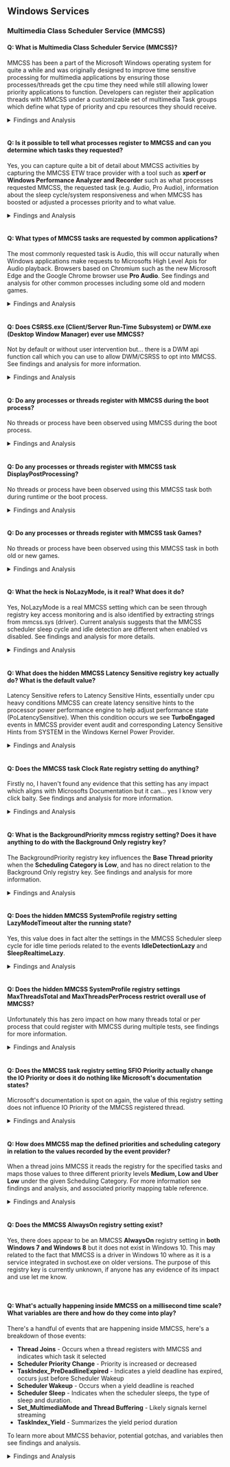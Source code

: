 ## Windows Services
### Multimedia Class Scheduler Service (MMCSS)
#### Q: What is Multimedia Class Scheduler Service (MMCSS)?
MMCSS has been a part of the Microsoft Windows operating system for quite a while and was originally designed to improve time sensitive processing for multimedia applications by ensuring those processes/threads get the cpu time they need while still allowing lower priority applications to function. Developers can register their application threads with MMCSS under a customizable set of multimedia Task groups which define what type of priority and cpu resources they should receive.
<details><summary>Findings and Analysis</summary>

* **For more complete information see the official docs page:**
  * https://docs.microsoft.com/en-us/windows/win32/procthread/multimedia-class-scheduler-service

* **Default Multimedia Task Groups:**
  * Audio
  * Capture
  * Distribution
  * Games
  * Playback
  * Pro Audio
  * Window Manager
  
</details></br>

#### Q: Is it possible to tell what processes register to MMCSS and can you determine which tasks they requested?
Yes, you can capture quite a bit of detail about MMCSS activities by capturing the MMCSS ETW trace provider with a tool such as **xperf or Windows Performance Analyzer and Recorder** such as what processes requested MMCSS, the requested task (e.g. Audio, Pro Audio), information about the sleep cycle/system responsiveness and when MMCSS has boosted or adjusted a processes priority and to what value.
<details><summary>Findings and Analysis</summary>

* Quite a bit of information can be learned about how MMCSS functions and that information can be collected and analyzed with it's MMCSS ETW trace provider such as when MMCSS has chosen to boost the priority of a process, and to what value, what multimedia task group was selected, the idle/sleep cycles (lazy or **no lazy** function). This information and those such as context switchs, cycle and frequency analysis, it may be possible to optimize the values for a given scenario or your computer to improve overall responsiveness and efficiency.

1. Download Windows Assessment and Deployment Kit (Windows ADK) - https://docs.microsoft.com/en-us/windows-hardware/get-started/adk-install
2. Only **install Windows Performance Analyzer** toolset
3. Using xperf or a custom Windows Performance Recorder (WPR) profile, start a trace for the **Microsoft-Windows-MMCSS ETW trace provider**
   * https://docs.microsoft.com/en-us/windows-hardware/test/wpt/xperf-command-line-reference
   * https://docs.microsoft.com/en-us/windows-hardware/test/wpt/querying-providers
   * https://docs.microsoft.com/en-us/windows-hardware/test/wpt/author-a-custom-recording-profile
4. Start using different applications and games, or perhaps play a YouTube video in your favorite browser.
5. Stop the trace
6. Open the trace in Windows Performance Analyzer
7. Go to **System Activity** and double click **Generic Events, Activity by Provider, Task and Opcode**
8. Filter on the Microsoft-Windows-MMCSS provider and review the different MMCCS events, tasks and state details.

![winservices_MMCSSETW_WPADetailSummary](https://github.com/djdallmann/GamingPCSetup/blob/master/RESEARCH/FINDINGS/winservices_MMCSSETW_WPADetailSummary.png)

</details></br>

#### Q: What types of MMCSS tasks are requested by common applications?
The most commonly requested task is Audio, this will occur naturally when Windows applications make requests to Microsofts High Level Apis for Audio playback. Browsers based on Chromium such as the new Microsoft Edge and the Google Chrome browser use **Pro Audio**. See findings and analysis for other common processes including some old and modern games.
<details><summary>Findings and Analysis</summary>

* Below is a basic list of common processes including some new and old games and the MMCSS tasks they register under:
  * msedge.exe (Chromium) - **Pro Audio**
  * audiodg.exe - **Audio**
  * q3.exe - **Audio**
  * hl.exe - **Audio**
  * chrome.exe (Chromium) - **Pro Audio**
  * firefox.exe - **Audio**
  * vlc.exe - N/A
  * steamwebhelper.exe (Chromium) - **Pro Audio**
  * csgo.exe - **Audio**
  * consent.exe - **Audio** (seems odd but ok, perhaps inheritance)
  * dwm.exe - *By default none*, even during early boot process. See other Q & A for more info on when it uses MMCSS.
  * csrss.exe - *By default none*, even during early boot process. See other Q & A for more info on when it uses MMCSS.
  * fortnite client/game - **Audio**
  * r5apex.exe - **Both Audio and Pro Audio**
  * taskhostw.exe - **Audio**
  * ShellExperienceHost.exe - **Audio**
  
**Note:** Keep in mind that the requests to MMCSS are typically only for threads which process audio, to date I have not yet confirmed any threads are associated to input or graphics processing.
</details></br>

#### Q: Does CSRSS.exe (Client/Server Run-Time Subsystem) or DWM.exe (Desktop Window Manager) ever use MMCSS?
Not by default or without user intervention but... there is a DWM api function call which you can use to allow DWM/CSRSS to opt into MMCSS. See findings and analysis for more information.
<details><summary>Findings and Analysis</summary>

* Both Desktop Window Manager (DWM) and Client/Server Run-Time Subsystem (CSRSS) do not register with MMCSS at anytime without user intervention or the use of the DWM API DwmEnableMMCSS function, when this function is used they register under the following multimedia task groups.
  * **MMCSS Task Groups:**
    * dwm.exe - Window Manager AND Capture
    * csrss.exe - Capture
 
![winservices_DWMCSRSS_mmcsstask](https://github.com/djdallmann/GamingPCSetup/blob/master/RESEARCH/FINDINGS/winservices_DWMCSRSS_mmcsstask.png)

* Microsoft Docs Reference: DwmEnableMMCSS function (dwmapi.h)
  * https://docs.microsoft.com/en-us/windows/win32/api/dwmapi/nf-dwmapi-dwmenablemmcss

</details></br>

#### Q: Do any processes or threads register with MMCSS during the boot process?
No threads or process have been observed using MMCSS during the boot process.
<details><summary>Findings and Analysis</summary>
No
</details></br>

#### Q: Do any processes or threads register with MMCSS task DisplayPostProcessing?
No threads or process have been observed using this MMCSS task both during runtime or the boot process.
<details><summary>Findings and Analysis</summary>
No
</details></br>

#### Q: Do any processes or threads register with MMCSS task Games?
No threads or process have been observed using this MMCSS task in both old or new games.
<details><summary>Findings and Analysis</summary>
No
</details></br>

#### Q: What the heck is NoLazyMode, is it real? What does it do?
Yes, NoLazyMode is a real MMCSS setting which can be seen through registry key access monitoring and is also identified by extracting strings from mmcss.sys (driver). Current analysis suggests that the MMCSS scheduler sleep cycle and idle detection are different when enabled vs disabled. See findings and analysis for more details.
<details><summary>Findings and Analysis</summary>

* The NoLazyMode MMCSS registry key has been floating around the web although no conclusive evidence or measurement has been given surrounding it's use nor does it have any official documentation by Microsoft. 
* Based on early analysis of MMCSS ETW trace provider setting the DWORD value to 0x1 (Default: 0, Disabled/Non-Present) changes the MMCSS scheduler sleep/idle behavior.
* The screenshot below demonstrates some of the initial differences between each mode enabled (0x1) vs off (x0, Non-Present), during these tests MMCSS tasks were engaged and the same pattern reoccurred each time e.g. the Idle related conditions were no longer present leaving only **System Responsiveness, Deep Sleep and Realtime** MMCSS scheduler task results.

![winservices_MMCSS_nolazymode_onvsoff](https://github.com/djdallmann/GamingPCSetup/blob/master/RESEARCH/FINDINGS/winservices_MMCSS_nolazymode_onvsoff.png)

* At this time it is assumed that when NoLazyMode is enabled (DWORD: 0x1) it likely uses more cycles and becomes more aggressive by reducing idling/sleeping and operates in a more realtime mode. 
* This can also be validated by context switch, cycle, frequency and cpu usage analysis which may come at a later date to help determine if the setting has any positive influence.

**Registry Key Path:**
```
HKEY_LOCAL_MACHINE\SOFTWARE\Microsoft\Windows NT\CurrentVersion\Multimedia\SystemProfile
"NoLazyMode"=dword:00000001
```

</details></br>

#### Q: What does the hidden MMCSS Latency Sensitive registry key actually do? What is the default value?
Latency Sensitive refers to Latency Sensitive Hints, essentially under cpu heavy conditions MMCSS can create latency sensitive hints to the processor power performance engine to help adjust performance state (PoLatencySensitive). When this condition occurs we see **TurboEngaged** events in MMCSS provider event audit and corresponding Latency Sensitive Hints from SYSTEM in the Windows Kernel Power Provider.
<details><summary>Findings and Analysis</summary>
 
* Latency Sensitive refers to Latency Sensitive Hints, essentially under heavy cpu use MMCSS can create latency sensitive hints 
to the processor power performance engine to help adjust performance state (PoLatencySensitive). When this condition occurs we see **TurboEngaged** events 
in MMCSS provider event audit and corresponding Latency Sensitive Hints from SYSTEM in the **Windows Kernel Power Provider.**

![MMCSS.sys Latency Sensitive](https://github.com/djdallmann/GamingPCSetup/blob/master/IMAGES/MMCSS.sys%20-%20Latency%20Sensitive.PNG)

* The **default value of Latency Sensitive is TRUE** at least on Windows 10, in order to set this to FALSE in MMCSS globally it must be added to all tasks.
* Adjusting the values in the hidden power plan settings increases the frequency of those Latency Sensitive Hints for MMCSS tasks by 
lowering the threshold and response for those scenarios. The documentation and impact of changing these settings seems sparse
so I cannot recommend changing these values at this time but it is noteworthy, these settings impact the entire system. 
On a similar note the Client/Server Runtime Subsystem (CSRSS) process is continually generating latency sensitive hints on my computer
likely since its performance is directly tied to user experience and many components on the windows system including raw input interface 
between kernel and user space for mouse and keyboard. There also appears to be different types of Latency Sensitive Hint Types according to the event trails.
 
To unhide those values in the current power plan:
```
powercfg -attributes SUB_PROCESSOR 619b7505-003b-4e82-b7a6-4dd29c300971 -ATTRIB_HIDE
powercfg -attributes SUB_PROCESSOR 619b7505-003b-4e82-b7a6-4dd29c300972 -ATTRIB_HIDE
```

Related Power Options:
   * https://docs.microsoft.com/en-us/windows-hardware/customize/power-settings/options-for-perf-state-engine-perflatencyhint
   
Registry Key Path:
```
HKLM\SOFTWARE\Microsoft\Windows NT\CurrentVersion\MultiMedia\systemprofile\Tasks\<TASKNAME>\
String Value: Latency Sensitive
Values: True or False
```
</details></br>

#### Q: Does the MMCSS task Clock Rate registry setting do anything?
Firstly no, I haven't found any evidence that this setting has any impact which aligns with Microsofts Documentation but it can... yes I know very click baity. See findings and analysis for more information.
<details><summary>Findings and Analysis</summary>
 
* During my tests of manipulating the Clockrate MMCSS task registry value it had no impact on MMCSS cycles, timer resolution or anything else I could think of at the time, Microsofts documentation states specifically **Starting with Windows 7 and Windows Server 2008 R2, this guarantee was removed to reduce system power consumption.** which seems to align with everything I checked.
* There is one issue though which actually applies to MANY of the MMCSS task registry settings and parent keys, and that is **if you set a value too high (above 10,000 the default in this case), too low (~2,000, not sure of exact range tried a few) that MMCSS task will cease to function** while others will continue to work and receive boosts, this effectively creates a way of having MMCSS run while blocking certain MMCSS tasks. I will make a specific entry in this research page for other settings, examples and what impacts it could have.
* On the last bullet point, this might explain why people say they can feel a difference changing the Clock Rate registry setting and that is because the MMCSS task completely ceases to function.
</details></br>

#### Q: What is the BackgroundPriority mmcss registry setting? Does it have anything to do with the Background Only registry key?
The BackgroundPriority registry key influences the **Base Thread priority** when the **Scheduling Category is Low**, and has no direct relation to the Background Only registry key. See findings and analysis for more information.
<details><summary>Findings and Analysis</summary>
 
* During my analysis of different MMCSS tasks Audio and Pro Audio, the Background Only registry key value (True or False) had no direct relationship to the BackgroundPriority value. 
* When the **Scheduling Category is LOW, the base priority of the thread is not influenced by the tasks Priority setting**. When set to LOW the thread has a base value of 8, incrementing BackgroundPriority (default is 1) will boost the base priority giving you a maximum base priority of 15 (just before REALTIME 16 priority class).

**Thread Base Priority to BackgroundPriority Mapping**
| BackgroundPriority  | Thread Base Pri |
| ------------- | ------------- |
| 1  | 8  |
| 2  | 9  |
| 3  | 10 |
| 4  | 11 |
| 5  | 12 |
| 6  | 13 |
| 7  | 14 |
| 8  | 15 |

As noted above, this only applies when Scheduling Category is LOW.

 </details></br>
 
#### Q: Does the hidden MMCSS SystemProfile registry setting LazyModeTimeout alter the running state?
Yes, this value does in fact alter the settings in the MMCSS Scheduler sleep cycle for idle time periods related to  the events **IdleDetectionLazy** and **SleepRealtimeLazy**.
<details><summary>Findings and Analysis</summary>

* This one was pretty easy to confirm, I changed the value then compared it to what MMCSS event provider was recording. This value alters the lazy sleep timeout periods globally, more information on what impact this has on the MMCSS scheduler in another MMCSS research article.

   ![MMCSS.sys - LazyModeTimeout](https://github.com/djdallmann/GamingPCSetup/blob/master/IMAGES/MMCSS.sys%20-%20LazyModeTimeout.PNG)
</details></br>

#### Q: Does the hidden MMCSS SystemProfile registry settings MaxThreadsTotal and MaxThreadsPerProcess restrict overall use of MMCSS?
Unfortunately this has zero impact on how many threads total or per process that could register with MMCSS during multiple tests, see findings for more information.
<details><summary>Findings and Analysis</summary>

* For the evaluation of these settings I set each to different combinations of 1 and 3 (e.g. 3&1, 1&3, 3&3, 1&1) then I proceeded to generate MMCSS tasks for both Pro Audio and Audio, both separately and together. The simplest way to generate multiple threads for under a single process **under normal circumstances** is to open a browser such as Chrome then load a bunch of YouTube videos let's say 6 and ensure they are all playing media simultaneously, and in this scenario it had no impact on the number of threads registered to MMCSS under the Chrome browser process in relation to **MaxThreadsPerProcess** setting. 
  * Its hard to say if this particular test is ideal but it was the quickest way to test, the reason being is that Chrome is a single parent process but for each tab child processes are created. Perhaps if it was a single parent process and I tried registering multiple threads in that process it may change the outcome. 
  * I don't feel like writing custom code to test but if someone's interested in recreating the test and capturing the result please let me know.

* A similar test was done however in relation to **MaxThreadsTotal**, the assumption of this setting is to globally restrict the total amount of threads that can register with MMCSS, in all tests the total threads registered in MMCSS were not restricted in those scenarios.

</details></br>

#### Q: Does the MMCSS task registry setting SFIO Priority actually change the IO Priority or does it do nothing like Microsoft's documentation states?
Microsoft's documentation is spot on again, the value of this registry setting does not influence IO Priority of the MMCSS registered thread.
<details><summary>Findings and Analysis</summary>
 
* Microsofts documentation for MMCSS states the following and is again it's spot on.
  * SFIO Priority	REG_SZ	The scheduled I/O priority. This value can be set to Idle, Low, Normal, or High. **This value is not used.**
* To test if this value had any impact I changed the setting for each scenario to one of the expected values **Idle, Low, Normal, and High** and ensured that MMCSS driver was restarted to re-read the new configuration from the registry. Kicked off a new capture of the MMCSS provider and launched some multimedia applications then let it run for a bit and  stopped the capture. With the multimedia applications still running I reviewed the MMCSS provider information and found the associated Thread ID and analyzed the associated thread properties using Microsoft Windows Sysinternals Process Explorer and **observed that the IO Priority was not influenced in any scenario**.

</details></br>

#### Q: How does MMCSS map the defined priorities and scheduling category in relation to the values recorded by the event provider?
When a thread joins MMCSS it reads the registry for the specified tasks and maps those values to three different priority levels **Medium, Low and Uber Low** under the given Scheduling Category. For more information see findings and analysis, and associated priority mapping table reference.
<details><summary>Findings and Analysis</summary>
 
Based on those values (**Medium, Low and Uber Low**) and the scheduling category MMCSS has it's own internal mapping which is reflected in the boosted priority and a deprioritization value. The **Medium value reflects the boosted value** give or take +1 (not exactly intuitive but probably done this way for a reason, you'll see..) , the **Low value only applies for Scheduling Category Low** then **Uber Low reflects the deprioritzation value.**

The values are pretty consistent between the Scheduling Category Medium and High as you'll note when analyzing the table below. However when the scheduling category is Low things aren't exactly as they seem and I have seen some variation in the outcome which I'll note below. **When using Low the process is never deprioritized**, this is likely because the kernel will typically handle processes priority management outside of the realtime range (16+), on the same note only the processes intial priority value is set and **not boosted again**, at least during my analysis.

**Scheduling Category: High**
  * Intended range: 23-26
  * Actual range: 26
  
| Conf. Priority  | Medium Pri | Low Pri  |  Uber Low Pri | MMCSS Boost Pri  | MMCSS Deprioritization | 
| ------------- | ------------- | ------------- | ------------- | ------------- | ------------- | 
| 8  | 24 | 8  | 7  | 26  | 7  |
| 7  | 24 | 8  | 6  | 26  | 7  |
| 6  | 24 | 8  | 5  | 26  | 7  |
| 5  | 24 | 8  | 4  | 26  | 6  |
| 4  | 24 | 8  | 3  | 26  | 5  |
| 3  | 24 | 8  | 2  | 26  | 4  |
| 2  | 24 | 8  | 1  | 26  | 3  |
| 1  | 24 | 8  | 1  | 26  | 2  |

**Scheduling Category: Medium**
  * Intended range: 16-22
  * Actual range: 17-23
  
| Conf. Priority  | Medium Pri | Low Pri  |  Uber Low Pri | MMCSS Boost Pri  | MMCSS Deprioritization | 
| ------------- | ------------- | ------------- | ------------- | ------------- | ------------- | 
| 8  | 23 | 8  | 7  | 23  | 7  |
| 7  | 22 | 8  | 6  | 23  | 7  |
| 6  | 21 | 8  | 5  | 22  | 6  |
| 5  | 20 | 8  | 4  | 21  | 5  |
| 4  | 19 | 8  | 3  | 20  | 4  |
| 3  | 18 | 8  | 2  | 19  | 3  |
| 2  | 17 | 8  | 1  | 18  | 2  |
| 1  | 16 | 8  | 1  | 17  | 1  |

**Scheduling Category: Low**
  * Intended range: 8-15
  * Actual range: **It depends..**, see both tables and narrative

| Conf. Priority  | Medium Pri | Low Pri  |  Uber Low Pri | MMCSS Boost Pri  | MMCSS Deprioritization | 
| ------------- | ------------- | ------------- | ------------- | ------------- | ------------- | 
| 8  | 8 | 8  | 7  | 8  | None  |
| 7  | 8 | 8  | 6  | 8  | None  |
| 6  | 8 | 8  | 5  | 8  | None  |
| 5  | 8 | 8  | 4  | 8  | None  |
| 4  | 8 | 8  | 3  | 8  | None  |
| 3  | 8 | 8  | 2  | 8  | None  |
| 2  | 8 | 8  | 1  | 8  | None  |
| 1  | 8 | 8  | 1  | 8  | None  |

With Scheduling Category set as Low I recevied two different results when comparing for example audiodg and Chrome, Chrome's task (Pro Audio) base priority never changes from 10 regardless of settings so this is likely due to the way the application was coded. However audiodg will use the default base priority of 8 using the **normal Priority** values, and then **only using Background Priority will it actually boost the base priority** as indicated below.

**Scheduling Category: Low and Background Priority**
  * Intended range: 8-15
  * Actual range: 8,9,11-15
  
| Conf. BG Priority  | Medium Pri | Low Pri  |  Uber Low Pri | MMCSS Boost Pri  | MMCSS Deprioritization | 
| ------------- | ------------- | ------------- | ------------- | ------------- | ------------- | 
| 8  | 8 | 8  | 8  | 15  | None  |
| 7  | 8 | 8  | 7  | 14  | None  |
| 6  | 8 | 8  | 6  | 13  | None  |
| 5  | 8 | 8  | 5  | 12  | None  |
| 4  | 8 | 8  | 4  | 11 | None  |
| 3  | 8 | 8  | 3  | 9  | None  |
| 2  | 8 | 8  | 2  | 8  | None  |
| 1  | 8 | 8  | 1  | 8  | None  |  
  
 </details></br>
 
#### Q: Does the MMCSS AlwaysOn registry setting exist?
Yes, there does appear to be an MMCSS **AlwaysOn** registry setting in **both Windows 7 and Windows 8** but it does not exist in Windows 10. This may related to the fact that MMCSS is a driver in Windows 10 where as it is a service integrated in svchost.exe on older versions. The purpose of this registry key is currently unknown, if anyone has any evidence of its impact and use let me know.

</br>

#### Q: What's actually happening inside MMCSS on a millisecond time scale? What variables are there and how do they come into play?
There's a handful of events that are happening inside MMCSS, here's a breakdown of those events:
  * **Thread Joins** - Occurs when a thread registers with MMCSS and indicates which task it selected
  * **Scheduler Priority Change** - Priority is increased or decreased
  * **TaskIndex_PreDeadlineExpired** - Indicates a yield deadline has expired, occurs just before Scheduler Wakeup
  * **Scheduler Wakeup** - Occurs when a yield deadline is reached
  * **Scheduler Sleep** - Indicates when the scheduler sleeps, the type of sleep and duration.
  * **Set_MultimediaMode and Thread Buffering** - Likely signals kernel streaming
  * **TaskIndex_Yield** - Summarizes the yield period duration

To learn more about MMCSS behavior, potential gotchas, and variables then see findings and analysis.
<details><summary>Findings and Analysis</summary>
 
To explain what MMCSS is doing it's best to use an example so in this case we'll assume the following: 
* We have a **default MMCSS system profile and task settings**
* Using the Chromium based Microsoft Edge browser we'll play a YouTube video

**Note:** audiodg.exe is required for media playback so it'll always have a thread join event as a result **there will always be a minimum of 2 mmcss task threads** in most circumstances.

![MMCSS.sys - Millisecond Scale](https://github.com/djdallmann/GamingPCSetup/blob/master/IMAGES/MMCSS.sys%20-%20Millisecond%20Scale.png)

In the following table time represents the actions performed during each millisecond:
| Time  | Event | Description |
| ------------- | ------------- | ------------- |
| 1ms | MMCSS Initialization of first registered threads | N/A |
| 1ms | Thread Joins | A MMCSS Pro Audio task is registered (Index00001 - msedge.exe) |
| 1ms | Scheduler Priority Change | MMCSS boosts the thread (Index00001 - msedge.exe) to the defined value in Pro Audio e.g. Sched Cat: High, Pri: 2, Priority 26 (Realtime) |
| 1ms | Scheduler Wakeup | Returns from a **DeepSleep state** |
| 1ms | Scheduler Sleep | Enters the realtime sleep state |
| 1ms | Thread Joins | A MMCSS Audio task is registered (Index00002 - audiodg.exe) |
| 1ms | Scheduler Priority Change | MMCSS boosts the thread (Index00002 - audiodg.exe) to the defined value in Audio e.g. Sched Cat: Medium, Pri: 6, Priority 22 (Realtime) |
| 2ms | Set_MultimediaMode (1 then 0), Thread Buffering (Start then Stop) | Toggles two functions briefly, usually only seen upon initialization of MMCSS |
| 2ms | TaskIndex_Yield | TaskIndex Index00002 (audiodg.exe) has yielded for X |
| 2ms | Scheduler Priority Change | Deprioritizes task TaskIndex Index00002 (audiodg.exe) to 16. |
| [...] | **~10ms passes** | The thread yields and service is in an Idle detection sleep state, **when this happens only audiodg.exe is boosted** 22 to 16, 16 to 22 (Audio Task) |
| 11ms | Scheduler Priority Change | MMCSS boosts the thread (Index00002 - audiodg.exe) to 22 |
| 11ms | TaskIndex_PreDeadlineExpired | TaskIndex Index00002 (audiodg.exe) predeadline has passed. |
| 11ms | Scheduler Wakeup | New thread yield deadline |
| 12ms | TaskIndex_Yield | TaskIndex Index00002 (audiodg.exe) yield complete |
| 12ms | Scheduler Priority Change | Deprioritizes task TaskIndex Index00002 (audiodg.exe) to 16. |
| [...] | **~10ms passes** | Yield and Idle detection |
| 22ms | Scheduler Priority Change | MMCSS boosts the thread (Index00002 - audiodg.exe) to 22 |
| 22ms | TaskIndex_PreDeadlineExpired | TaskIndex Index00002 (audiodg.exe) predeadline has passed. |
| 22ms | Scheduler Wakeup | Yield Deadline |
| 23ms | TaskIndex_Yield | TaskIndex Index00002 (audiodg.exe) yield complete |
| 23ms | Scheduler Priority Change | Deprioritizes task TaskIndex Index00002 (audiodg.exe) to 16. |
| [...] | Cycle repeats |  If Idle Detection identifies activity. **When tasks priorities are updated they are done in the order of the index** e.g. 00001, 00002, 00003. |
| 200ms | Idle detection | Finally realizes you're there and begins prioritizing things according to **SystemResponsiveness** |
| 200ms | Scheduler Priority Change | **Deprioritizes** each tasks based on their config mapping |
| 200ms | Scheduler Sleep | IdleDetection (Default 10ms) or IdleDetectionLazy (Default 100ms), will explain this after |
| 202ms | Scheduler Wakeup | Yield Deadline |
| 202ms | Scheduler Priority Change, **2ms passes** | **MMCSS boosts priority of all mmcss threads**, also **note 2ms has passed** during the deprioritized state and that systemresponsiveness is 20 by default, e.g. 2ms and 8ms |
| [...] | **8ms passes** in a boosted state | N/A |
| 210ms | Scheduler Priority Change | Deprioritizes each tasks based on their config mapping |
| 210ms | Scheduler Sleep | IdleDetection (Default 10ms) or IdleDetectionLazy (Default 100ms) |
| 211ms | Scheduler Wakeup | Yield Deadline |
| 211ms | Scheduler Priority Change | MMCSS boosts all the threads |
| [...] | Cycle repeats | **If you are detected as not Idle all task threads boost**, otherwise if idle state is detected only audiodg.exe is boosted like in the beginning, more details on Idle detection below |

And there you have it, a general overview of what happens inside MMCSS and now we get into IdleDetection and IdleDetectionLazy...

**Idle Detection and IdleDetectionLazy**

Idle detection doesn't seem to work the way you think it might, it doesn't appear to be based on the fact that you're constantly playing media but perhaps related to other methods such as user input or indicators. 

Based on my analysis this is how IdleDetection works and how it can get into similar states where no mmcss prioritization occurs** although the user is actively playing game or playing media. First off **IdleDetection** is done roughly on 10ms periods (value 100,000, **100 nanosecond intervals**) and if it doesn't detect any activity it shifts into **IdleDetectionLazy** mode which operates at 100ms periods (value 1,000,000, 100 nanosecond intervals). When activity isn't detected **on** the 100ms interval, it goes into another 100ms period which seems to easily chain into many lazy cycles for **20 seconds or more** leaving threads in a potentially **suboptimal state**. When IdleDetectionLazy occurs only audiodg.exe is prioritized and deprioritized as indicated above.

Luckily you can alter how MMCSS IdleDetection and IdleDetectionLazy states operate by fine tuning a few hidden variables, **NoLazyMode and LazyModeTimeout**. NoLazyMode will outright disable IdleDetection for the most part however it **may** be more resource intensive, alternatively you can change the LazyModeTimeout 100ns interval by adding and setting the hidden registry key value.

```
LazyModeTimeout Default: 1,000,000 (100ms), is a 100 nanosecond interval.
Example: 10,000 (1ms)
HKLM\SOFTWARE\Microsoft\Windows NT\CurrentVersion\MultiMedia\systemprofile\LazyModeTimeout DWORD (32bit) : 10000

NoLazyMode Default: 0 (Off)
Optional: On
HKLM\SOFTWARE\Microsoft\Windows NT\CurrentVersion\MultiMedia\systemprofile\NoLazyMode DWORD (32bit) : 1
```

**List of values for scheduler sleep:**
*	SleepRealtimeLazy: 1,000,000 (100ms)
*	IdleDetectionLazy: 1,000,000 (100ms)
*	IdleDetection: 100,000 (10ms)
*	Realtime 80,000 (8ms)
*	SleepResponsiveness 20,000 (2ms)
*	DeepSleep: 4,294,967,295

**System Responsiveness**

After having gone through the example above you may note that this setting is a literal translation of time, **2ms (20) for low priority tasks** and **8ms, the remainder** for mmcss registered tasks in their boosted priority states when using the default systemresponsiveness setting. On that note you should also keep in mind those same threads are still using quite a bit of cpu time in a lower priority state but... when the threads are below priority 16 (realtime) the kernel can give more attention to those other threads by shifting their priorities as needed.

</details></br>
